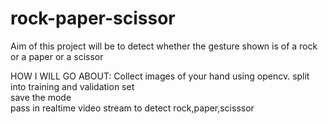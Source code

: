# rock-paper-scissor

Aim of this project will be to detect whether the gesture shown is of a rock or a paper or a scissor

HOW I WILL GO ABOUT:
    Collect images of your hand using opencv. 
    split into training and validation set  
    save the mode  
    pass in realtime video stream to detect rock,paper,scisssor
